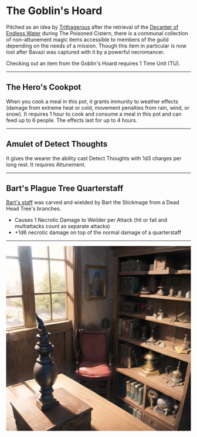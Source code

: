 # The Goblin's Hoard

Pitched as an idea by [Trithagerous](../../npcs/guild/Trithagerous) after the retrieval of the [Decanter of Endless Water](https://www.dndbeyond.com/magic-items/4615-decanter-of-endless-water) during The Poisoned Cistern, there is a communal collection of non-attunement magic items accessible to members of the guild depending on the needs of a mission. Though this item in particular is now lost after Bavazi was captured with it by a powerful necromancer.

Checking out an item from the Goblin's Hoard requires 1 Time Unit (TU).

---

## The Hero's Cookpot

When you cook a meal in this pot, it grants immunity to weather effects (damage from extreme heat or cold, movement penalties from rain, wind, or snow).
It requires 1 hour to cook and consume a meal in this pot and can feed up to 6 people.
The effects last for up to 4 hours.

---

## Amulet of Detect Thoughts

It gives the wearer the ability cast Detect Thoughts with 1d3 charges per long rest. It requires Attunement.

---

## Bart's Plague Tree Quarterstaff

[Bart's staff](https://www.dndbeyond.com/magic-items/7916944-plague-tree-quarterstaff) was carved and wielded by Bart the Stickmage from a Dead Head Tree's branches.

- Causes 1 Necrotic Damage to Weilder per Attack (hit or fail and multiattacks count as separate attacks)
- +1d6 necrotic damage on top of the normal damage of a quarterstaff

---

![corner with a comfy chair and a shelf of magical wondrous items](the_goblin_hoard.png)
